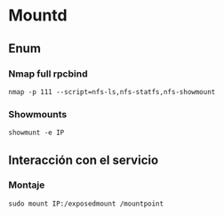 # Mountd

## Enum
### Nmap full rpcbind
```
nmap -p 111 --script=nfs-ls,nfs-statfs,nfs-showmount
```
### Showmounts
```
showmunt -e IP
```
## Interacción con el servicio
### Montaje
```
sudo mount IP:/exposedmount /mountpoint
```
